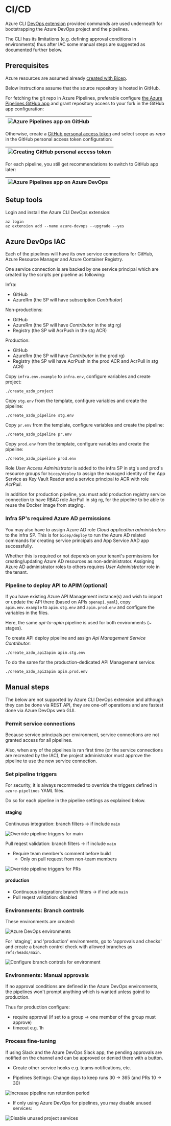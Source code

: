 # CI/CD

Azure CLI [DevOps extension](https://github.com/Azure/azure-devops-cli-extension)
provided commands are used underneath for bootstrapping the Azure DevOps project
and the pipelines.

The CLI has its limitations (e.g. defining approval conditions in environments)
thus after IAC some manual steps are suggested as documented further below.

## Prerequisites

Azure resources are assumed already [created with Bicep](../bicep/README.md).

Below instructions assume that the source repository is hosted in GitHub.

For fetching the git repo in Azure Pipelines, preferable configure
[the Azure Pipelines GitHub app](https://docs.microsoft.com/en-us/azure/devops/pipelines/repos/github?view=azure-devops&tabs=yaml#github-app-authentication)
and grant repository access to your fork in the GitHub app configuration:

| ![Azure Pipelines app on GitHub](../docs/github_azdo_app.png) |
| ------------------------------------------------------------- |

Otherwise, create a
[GitHub personal access token](https://github.com/settings/tokens/new)
and select scope as _repo_ in the GitHub personal access token configuration:

| ![Creating GitHub personal access token](../docs/github_pat.png) |
| ---------------------------------------------------------------- |

For each pipeline, you still get recommendations to switch to GitHub app later:

| ![Azure Pipelines app on Azure DevOps](../docs/azdo_github_app.png) |
| ------------------------------------------------------------------- |

## Setup tools

Login and install the Azure CLI DevOps extension:

    az login
    az extension add --name azure-devops --upgrade --yes

## Azure DevOps IAC

Each of the pipelines will have its own service connections for GitHub,
Azure Resource Manager and Azure Container Registry.

One service connection is are backed by one service principal which are
created by the scripts per pipeline as following:

Infra:

- GitHub
- AzureRm (the SP will have subscription _Contributor_)

Non-productions:

- GitHub
- AzureRm (the SP will have _Contributor_ in the stg rg)
- Registry (the SP will AcrPush in the stg ACR)

Production:

- GitHub
- AzureRm (the SP will have _Contributor_ in the prod rg)
- Registry (the SP will have AcrPush in the prod ACR and AcrPull in stg ACR)

Copy `infra.env.example` to `infra.env`, configure variables and create project:

    ./create_azdo_project

Copy `stg.env` from the template, configure variables and create the pipeline:

    ./create_azdo_pipeline stg.env

Copy `pr.env` from the template, configure variables and create the pipeline:

    ./create_azdo_pipeline pr.env

Copy `prod.env` from the template, configure variables and create the pipeline:

    ./create_azdo_pipeline prod.env

Role _User Access Administrator_ is added to the infra SP in stg's and prod's
resource groups for `bicep/deploy` to assign the managed identity of the App
Service as Key Vault Reader and a service principal to ACR with role _AcrPull_.

In addition for production pipeline, you must add production registry service
connection to have RBAC role AcrPull in stg rg, for the pipeline to be able to
reuse the Docker image from staging.

### Infra SP's required Azure AD permissions

You may also have to assign Azure AD role _Cloud application administrators_
to the infra SP. This is for `bicep/deploy` to run the Azure AD related
commands for creating service principals and App Service AAD app successfully.

Whether this is required or not depends on your tenant's permissions for
creating/updating Azure AD resources as non-administrator. Assigning Azure AD
administrator roles to others requires _User Administrator_ role in the tenant.

### Pipeline to deploy API to APIM (optional)

If you have existing Azure API Management instance(s) and wish to import or
update the API there (based on APIs `openapi.yaml`), copy `apim.env.example` to
`apim.stg.env` and `apim.prod.env` and configure the variables in the files.

Here, the same _api-to-apim_ pipeline is used for both environments (~ stages).

To create API deploy pipeline and assign _Api Management Service Contributor_:

    ./create_azdo_api2apim apim.stg.env

To do the same for the production-dedicated API Management service:

    ./create_azdo_api2apim apim.prod.env

## Manual steps

The below are not supported by Azure CLI DevOps extension and although they
can be done via REST API, they are one-off operations and are fastest done
via Azure DevOps web GUI.

### Permit service connections

Because service principals per environment, service connections are not granted
access for all pipelines.

Also, when any of the pipelines is ran first time (or the service connections
are recreated by the IAC), the project administrator must approve the pipeline
to use the new service connection.

### Set pipeline triggers

For security, it is always recommeded to override the triggers defined
in `azure-pipelines` YAML files.

Do so for each pipeline in the pipeline settings as explained below.

#### staging

Continuous integration: branch filters -> if include `main`

![Override pipeline triggers for main](../docs/trigger_main.png)

Pull reqest validation: branch filters -> if include `main`

- Require team member's comment before build
  - Only on pull request from non-team members

![Override pipeline triggers for PRs](../docs/trigger_prs.png)

#### production

- Continuous integration: branch filters -> if include `main`
- Pull reqest validation: disabled

### Environments: Branch controls

These environments are created:

![Azure DevOps environments](../docs/environments.png)

For 'staging', and 'production' environments, go to 'approvals and checks' and
create a branch control check with allowed branches as `refs/heads/main`.

![Configure branch controls for environment](../docs/environment_branch_controls.png)

### Environments: Manual approvals

If no approval conditions are defined in the Azure DevOps environments,
the pipelines won't prompt anything which is wanted unless goind to production.

Thus for production configure:

- require approval (if set to a group -> one member of the group must approve)
- timeout e.g. 1h

### Process fine-tuning

If using Slack and the Azure DevOps Slack app, the pending approvals are
notified on the channel and can be approved or denied there with a button.

- Create other service hooks e.g. teams notifications, etc.

- Pipelines Settings: Change days to keep runs 30 -> 365 (and PRs 10 -> 30)

![Increase pipeline run retention period](../docs/pipelines_settings.png)

- If only using Azure DevOps for pipelines, you may disable unused services:

![Disable unused project services](../docs/project_services.png)
